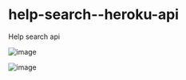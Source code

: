 # help-search--heroku-api
Help search api

![image](https://github.com/user-attachments/assets/7e182f47-8a9d-4536-98d2-8d2aa4468632)



![image](https://github.com/user-attachments/assets/bdaa0270-83d7-4d3e-85b8-aac313e028d5)
